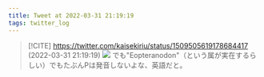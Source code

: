 ```yaml
---
title: Tweet at 2022-03-31 21:19:19
tags: twitter_log
---
```


> [!CITE] https://twitter.com/kaisekiriu/status/1509505619178684417 (2022-03-31 21:19:19)
> ![](https://twitter.com/kaisekiriu/status/1509505619178684417)
> でも"Eopteranodon"（という属が実在するらしい）でもたぶんPは発音しないよな、英語だと。
